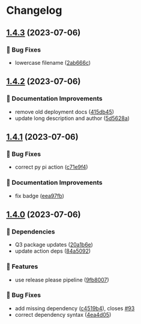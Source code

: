 # Changelog

## [1.4.3](https://github.com/agrc/sweeper/compare/v1.4.2...v1.4.3) (2023-07-06)


### 🐛 Bug Fixes

* lowercase filename ([2ab666c](https://github.com/agrc/sweeper/commit/2ab666c03c72850dcea5ab1bc57e2a1287642dac))

## [1.4.2](https://github.com/agrc/sweeper/compare/v1.4.1...v1.4.2) (2023-07-06)


### 📖 Documentation Improvements

* remove old deployment docs ([415db45](https://github.com/agrc/sweeper/commit/415db457a5ab6bd19ff4b85cd4e61ed2a8f3dcdd))
* update long description and author ([5d5628a](https://github.com/agrc/sweeper/commit/5d5628a9fa1509477f43a56bcc6d03a30357c40a))

## [1.4.1](https://github.com/agrc/sweeper/compare/v1.4.0...v1.4.1) (2023-07-06)


### 🐛 Bug Fixes

* correct py pi action ([c71e9f4](https://github.com/agrc/sweeper/commit/c71e9f4f789b658d9d750cfcfc03d96a2dc20e36))


### 📖 Documentation Improvements

* fix badge ([eea97fb](https://github.com/agrc/sweeper/commit/eea97fb7de90c6040b33ec6b1dbee1b065e068ce))

## [1.4.0](https://github.com/agrc/sweeper/compare/v1.3.5...v1.4.0) (2023-07-06)


### 🌲 Dependencies

* Q3 package updates ([20a1b6e](https://github.com/agrc/sweeper/commit/20a1b6e84e0243c0003321de56dc1c928019c179))
* update action deps ([84a5092](https://github.com/agrc/sweeper/commit/84a509294c311109f07154fae9aa8c482ad9f11d))


### 🚀 Features

* use release please pipeline ([9fb8007](https://github.com/agrc/sweeper/commit/9fb8007fd275d8262849db6a4ad650ad20df7a09))


### 🐛 Bug Fixes

* add missing dependency ([c4519b4](https://github.com/agrc/sweeper/commit/c4519b49de94e6ffb5ffcc6ba5c9b7ed9b5cbbb8)), closes [#93](https://github.com/agrc/sweeper/issues/93)
* correct dependency syntax ([4ea4d05](https://github.com/agrc/sweeper/commit/4ea4d053423ced8e2a0d3bb72ea87d4df6e23ccd))
